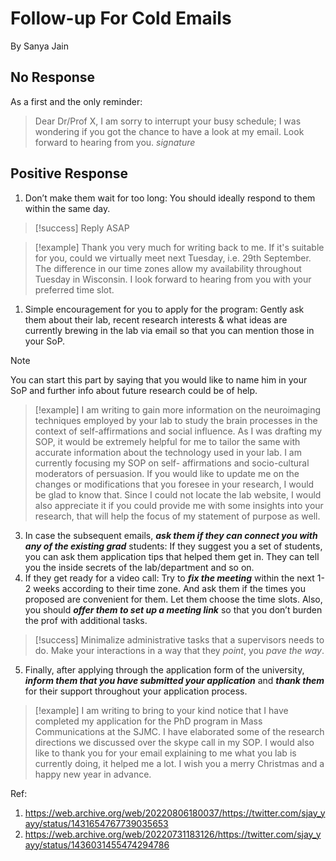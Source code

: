 # Follow-up For Cold Emails
By Sanya Jain

## No Response
As a first and the only reminder:

>Dear Dr/Prof X,
>I am sorry to interrupt your busy schedule; I was wondering if you got the chance to have a look at my email.
>Look forward to hearing from you.
>*signature*

## Positive Response

1. Don’t make them wait for too long: You should ideally respond to them within the same day.
>[!success] Reply ASAP

>[!example]
>Thank you very much for writing back to me. If it's suitable for you, could we virtually meet next Tuesday, i.e. 29th September. The difference in our time zones allow my availability throughout Tuesday in Wisconsin.
>I look forward to hearing from you with your preferred time slot.

1. Simple encouragement for you to apply for the program: Gently ask them about their lab, recent research interests & what ideas are currently brewing in the lab via email so that you can mention those in your SoP.
>[!note]
>You can start this part by saying that you would like to name him in your SoP and further info about future research could be of help.

>[!example]
>I am writing to gain more information on the neuroimaging techniques employed by your lab to study the brain processes in the context of self-affirmations and social influence. As I was drafting my SOP, it would be extremely helpful for me to tailor the same with accurate information about the technology used in your lab. I am currently focusing my SOP on self- affirmations and socio-cultural moderators of persuasion.
>If you would like to update me on the changes or modifications that you foresee in your research, I would be glad to know that. Since I could not locate the lab website, I would also appreciate it if you could provide me with some insights into your research, that will help the focus of my statement of purpose as well.

3. In case the subsequent emails, ***ask them if they can connect you with any of the existing grad*** students: If they suggest you a set of students, you can ask them application tips that helped them get in. They can tell you the inside secrets of the lab/department and so on.
4. If they get ready for a video call: Try to ***fix the meeting*** within the next 1-2 weeks according to their time zone. And ask them if the times you proposed are convenient for them. Let them choose the time slots. Also, you should ***offer them to set up a meeting link*** so that you don’t burden the prof with additional tasks.
>[!success]
>Minimalize administrative tasks that a supervisors needs to do. Make your interactions in a way that they *point*, you *pave the way*.
5. Finally, after applying through the application form of the university, ***inform them that you have submitted your application*** and ***thank them*** for their support throughout your application process.
>[!example]
>I am writing to bring to your kind notice that I have completed my application for the PhD program in Mass Communications at the SJMC. I have elaborated some of the research directions we discussed over the skype call in my SOP.
>I would also like to thank you for your email explaining to me what you lab is currently doing, it helped me a lot. I wish you a merry Christmas and a happy new year in advance.


Ref: 
1. https://web.archive.org/web/20220806180037/https://twitter.com/sjay_yayy/status/1431654767739035653
2. https://web.archive.org/web/20220731183126/https://twitter.com/sjay_yayy/status/1436031455474294786